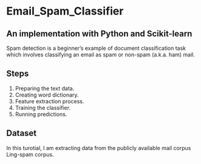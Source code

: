 # Email_Spam_Classifier

## An implementation with Python and Scikit-learn
Spam detection is a beginner’s example of document classification task which involves classifying an email as spam or non-spam (a.k.a. ham) mail.

## Steps
1. Preparing the text data.
2. Creating word dictionary.
3. Feature extraction process.
4. Training the classifier.
4. Running predictions.

## Dataset
In this turotial, I am extracting data from the publicly available mail corpus Ling-spam corpus.
